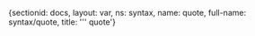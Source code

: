 {sectionid: docs, layout: var, ns: syntax, name: quote, full-name: syntax/quote, title: '''
    quote'}
